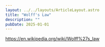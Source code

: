 ```yaml
---
layout: ../../layouts/ArticleLayout.astro
title: "Wolff's Law"
description: ""
pubDate: 2025-01-01
---
```


https://en.wikipedia.org/wiki/Wolff%27s_law
